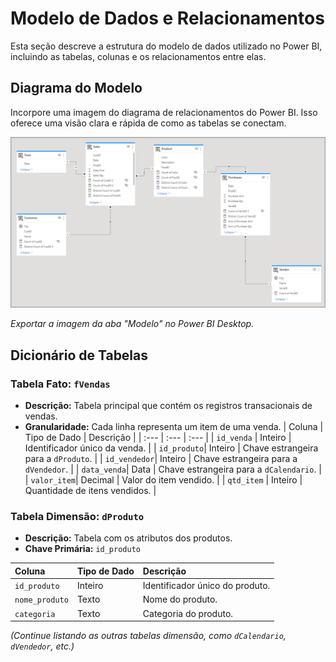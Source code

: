 #  Modelo de Dados e Relacionamentos

Esta seção descreve a estrutura do modelo de dados utilizado no Power BI, incluindo as tabelas, colunas e os relacionamentos entre elas.

## Diagrama do Modelo

Incorpore uma imagem do diagrama de relacionamentos do Power BI. Isso oferece uma visão clara e rápida de como as tabelas se conectam.

![modelo](./relacionamento_tabelas.png)

*Exportar a imagem da aba "Modelo" no Power BI Desktop.*

## Dicionário de Tabelas

### Tabela Fato: `fVendas`

-   **Descrição:** Tabela principal que contém os registros transacionais de vendas.
-   **Granularidade:** Cada linha representa um item de uma venda.
| Coluna | Tipo de Dado | Descrição |
| :--- | :--- | :--- |
| `id_venda` | Inteiro | Identificador único da venda. |
| `id_produto`| Inteiro | Chave estrangeira para a `dProduto`. |
| `id_vendedor`| Inteiro | Chave estrangeira para a `dVendedor`. |
| `data_venda`| Data | Chave estrangeira para a `dCalendario`. |
| `valor_item`| Decimal | Valor do item vendido. |
| `qtd_item` | Inteiro | Quantidade de itens vendidos. |

### Tabela Dimensão: `dProduto`

-   **Descrição:** Tabela com os atributos dos produtos.
-   **Chave Primária:** `id_produto`

| Coluna | Tipo de Dado | Descrição |
| :--- | :--- | :--- |
| `id_produto`| Inteiro | Identificador único do produto. |
| `nome_produto`| Texto | Nome do produto. |
| `categoria` | Texto | Categoria do produto. |

*(Continue listando as outras tabelas dimensão, como `dCalendario`, `dVendedor`, etc.)*